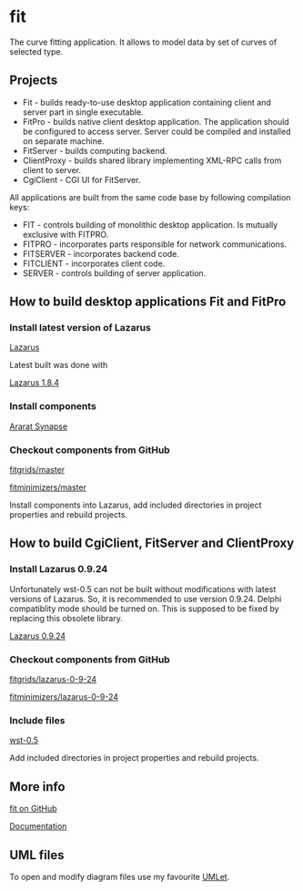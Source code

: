 # fit

The curve fitting application. It allows to model data by set of curves of selected type.

## Projects

- Fit - builds ready-to-use desktop application containing client and server part in single executable.
- FitPro - builds native client desktop application. The application should be configured to access server. 
Server could be compiled and installed on separate machine.
- FitServer - builds computing backend.
- ClientProxy - builds shared library implementing XML-RPC calls from client to server.
- CgiClient - CGI UI for FitServer.

All applications are built from the same code base by following compilation keys:
- FIT - controls building of monolithic desktop application. Is mutually exclusive with FITPRO.
- FITPRO - incorporates parts responsible for network communications.
- FITSERVER - incorporates backend code.
- FITCLIENT - incorporates client code.
- SERVER - controls building of server application.

## How to build desktop applications Fit and FitPro

### Install latest version of Lazarus

[Lazarus](https://www.lazarus-ide.org/index.php?page=downloads)

Latest built was done with

[Lazarus 1.8.4](https://sourceforge.net/projects/lazarus/files/Lazarus%20Windows%2064%20bits/Lazarus%201.8.4/lazarus-1.8.4-fpc-3.0.4-win64.exe/download)

### Install components

[Ararat Synapse](http://www.ararat.cz/synapse/doku.php/download)

### Checkout components from GitHub

[fitgrids/master](https://github.com/dvmorozov/fitgrids/tree/master)

[fitminimizers/master](https://github.com/dvmorozov/fitminimizers/tree/master)

Install components into Lazarus, add included directories in project properties and rebuild projects.

## How to build CgiClient, FitServer and ClientProxy

### Install Lazarus 0.9.24

Unfortunately wst-0.5 can not be built without modifications with latest versions of Lazarus. So, it is recommended to use version 0.9.24. Delphi compatiblity mode should be turned on. This is supposed to be fixed by replacing this obsolete library.

[Lazarus 0.9.24](https://sourceforge.net/projects/lazarus/files/Lazarus%20Windows%2032%20bits/Old%20releases/Lazarus%200.9.24/Lazarus-0.9.24-fpc-2.2.0-20071114-win32.exe/download)

### Checkout components from GitHub

[fitgrids/lazarus-0-9-24](https://github.com/dvmorozov/fitgrids/tree/lazarus-0-9-24)

[fitminimizers/lazarus-0-9-24](https://github.com/dvmorozov/fitminimizers/tree/lazarus-0-9-24)

### Include files

[wst-0.5](https://osdn.net/projects/sfnet_lazarus-ccr/downloads/Web%20Service%20Toolkit/Web%20Service%20Toolkit%200.5/wst-0.5.zip/)

Add included directories in project properties and rebuild projects.

## More info

[fit on GitHub](https://dvmorozov.github.io/fit/)

[Documentation](https://dvmorozov.github.io/fit/doc/index.html)

## UML files

To open and modify diagram files use my favourite [UMLet](https://www.umlet.com/). 
